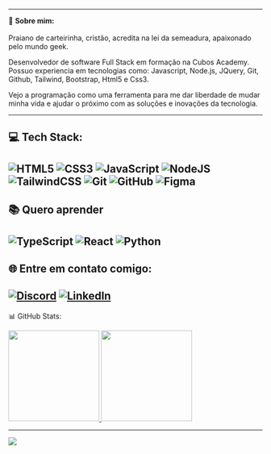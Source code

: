  ---
 💫 **Sobre mim:** <br>
<br>Praiano de carteirinha, cristão, acredita na lei da semeadura, apaixonado pelo mundo geek.

Desenvolvedor de software Full Stack em formação na Cubos Academy.
Possuo experiencia em tecnologias como: Javascript, Node.js, JQuery, Git, Github, Tailwind, Bootstrap, Html5 e Css3.

Vejo a programação como uma ferramenta para me dar liberdade de mudar minha vida e ajudar o próximo com as soluções e inovações da tecnologia.
<br>

---

 ## 💻 Tech Stack: <br>
![HTML5](https://img.shields.io/badge/html5-%23E34F26.svg?style=for-the-badge&logo=html5&logoColor=white)
![CSS3](https://img.shields.io/badge/css3-%231572B6.svg?style=for-the-badge&logo=css3&logoColor=white)
![JavaScript](https://img.shields.io/badge/javascript-%23323330.svg?style=for-the-badge&logo=javascript&logoColor=%23F7DF1E)
![NodeJS](https://img.shields.io/badge/node.js-6DA55F?style=for-the-badge&logo=node.js&logoColor=white)
![TailwindCSS](https://img.shields.io/badge/tailwindcss-%2338B2AC.svg?style=for-the-badge&logo=tailwind-css&logoColor=white)
![Git](https://img.shields.io/badge/git-%23F05033.svg?style=for-the-badge&logo=git&logoColor=white)
![GitHub](https://img.shields.io/badge/github-%23121011.svg?style=for-the-badge&logo=github&logoColor=white)
![Figma](https://img.shields.io/badge/figma-%23121011.svg?style=for-the-badge&logo=figma&logoColor=white)
---
## 📚 Quero aprender  <br>
![TypeScript](https://img.shields.io/badge/typescript-%23007ACC.svg?style=for-the-badge&logo=typescript&logoColor=white)
![React](https://img.shields.io/badge/react-%2320232a.svg?style=for-the-badge&logo=react&logoColor=%2361DAFB)
![Python](https://img.shields.io/badge/python-3670A0?style=for-the-badge&logo=python&logoColor=ffdd54)
---
## 🌐 Entre em contato comigo: <br>
[![Discord](https://img.shields.io/badge/Discord-%237289DA.svg?logo=discord&logoColor=white)](https://discordapp.com/users/545050603488018452) [![LinkedIn](https://img.shields.io/badge/LinkedIn-%230077B5.svg?logo=linkedin&logoColor=white)](https://linkedin.com/in/jacksonfelipe-ns/)
---
 📊 GitHub Stats: <br>
 <div>
  <a href="https://github.com/JknSantos">
  <img height="180em" src="https://github-readme-streak-stats.herokuapp.com/?user=JknSantos&theme=dark&hide_border=true">
  <img height="180em" src="https://github-readme-stats.vercel.app/api/top-langs/?username=JknSantos&theme=dark&hide_border=true&include_all_commits=false&count_private=false">
 </div>

---
[![](https://visitcount.itsvg.in/api?id=JknSantos&icon=9&color=0)](https://visitcount.itsvg.in)
